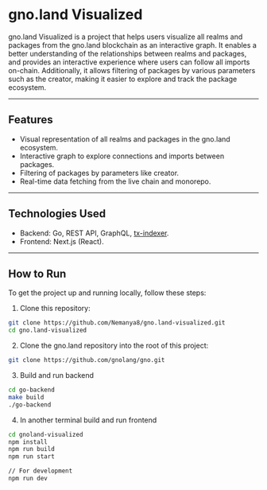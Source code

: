 # gno.land Visualized

gno.land Visualized is a project that helps users visualize all realms and packages from the gno.land blockchain as an interactive graph. It enables a better understanding of the relationships between realms and packages, and provides an interactive experience where users can follow all imports on-chain. Additionally, it allows filtering of packages by various parameters such as the creator, making it easier to explore and track the package ecosystem.

---

## Features
* Visual representation of all realms and packages in the gno.land ecosystem.
* Interactive graph to explore connections and imports between packages.
* Filtering of packages by parameters like creator.
* Real-time data fetching from the live chain and monorepo.

---

## Technologies Used
* Backend: Go, REST API, GraphQL, [tx-indexer](https://github.com/gnolang/tx-indexer).
* Frontend: Next.js (React).

---

## How to Run
To get the project up and running locally, follow these steps:

1. Clone this repository:

``` bash
git clone https://github.com/Nemanya8/gno.land-visualized.git
cd gno.land-visualized
```
2. Clone the gno.land repository into the root of this project:

```bash
git clone https://github.com/gnolang/gno.git
```

3. Build and run backend

```bash
cd go-backend
make build
./go-backend
```

4. In another terminal build and run frontend

```bash
cd gnoland-visualized
npm install
npm run build
npm run start

// For development
npm run dev
```
